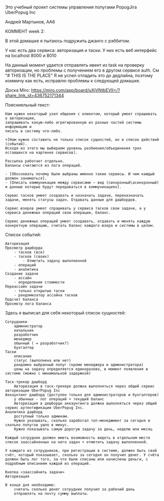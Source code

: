 Это учебный проект системы управления попугами PopugJira UberPopug Inc

Андрей Мартынов, AA6


КОММЕНТ week 2:

В этой домашке я пытаюсь подружить джанго с рэббитом.

У нас есть два сервиса: авторизация и таски. У них есть веб интерфейс на localhost 8000 и 8010

На данный момент удается отправлять ивент из task на проверку авторизации, но проблемы с получением его в другом сервисе auth.
См "# THIS IS THE PLACE"
Я не успел отладить это до дедлайна, поэтому коммичу как есть, исправлю проблемы к следующей домашке.

Доска Miro:
    https://miro.com/app/board/uXjVNtbEVlI=/?share_link_id=436752171344

Поясниельный текст:

    Нам нужен некоторый узел общения с клиентом, который умеет спрашивать о авторизации,
    запрашивать какую-либо агрегированную из разных частей системы информацию и
    писать в систему что-либо.

    +[Нам нужно составить не только список сущностей, но и список действий (событий).
    Исходя из этого мы выбираем уровень разбиения/объединения трех оставшихся на картинке сервисов].

    Рассылка работает отдельно.
    Балансы считаются из лога операций.

    - [Обосновать почему были выбраны именно такие сервисы. И чем каждый должен заниматься].
    - [Описать коммуникации между сервисами — вид (синхронный\асинхронный) и данные которые будут передаваться в коммуникациях].

    Сервис тасков умеет создавать и назначать задачи, переназначать задачи, менять статусы задач. Отдавать данные для дашбордов.

    Сервис юзеров умеет спрашивать у сервиса тасков свои задачи, а у сервиса денежных операций свои операции, баланс.

    Сервис денежных операций умеет создавать, отдавать и менять каждую конкретную операцию, считать баланс каждого юзера и системы в целом.

Список событий:

    Авторизация
    Просмотр дашборда
        - тасков (все)
        - тасков (своих)
            - Отметить задачу выполненной
        - операций
        - аналитика
    Создание задачи
        - ассайн
        - определение стоимости
    Переассайн задачи
        - только открытые таски
        - рандомизатор ассайна тасков
    Подсчет баланса
    Просмотр лога баланса


Здесь я выписал для себя некоторый список сущностей:

    Сотрудники
        администратор
        начальник
        разработчик
        менеджер
        обычный ( = разработчик?)
        бухгалтер
    Таски
        описание
        статус (выполнена или нет)
        рандомно выбранный попуг (кроме менеджера и администратора)
        цены на задачу определяется единоразово, в момент появления в системе (можно с минимальной задержкой)

    Таск-трекер дашборд
        Авторизация в таск-трекере должна выполняться через общий сервис авторизации UberPopug Inc
    Аккаунтинг дашборд (доступен только для администраторов и бухгалтеров)
        у обычных - лог операций + текущий баланс
        Авторизация в дешборде аккаунтинга должна выполняться через общий сервис аутентификации UberPopug Inc.
    Аналитика дашборд
        доступный только админам.
        Нужно указывать, сколько заработал топ-менеджмент за сегодня и сколько попугов ушло в минус.
        Нужно показывать самую дорогую задачу за день, неделю или месяц

    Каждый сотрудник должен иметь возможность видеть в отдельном месте список заассайненных на него задач + отметить задачу выполненной.

    У каждого из сотрудников, при регистрации в системе, должен быть свой счёт, который показывает, сколько за сегодня он получил денег. У счёта должен быть лог того, за что были списаны или начислены деньги, с подробным описанием каждой из операций.

    Кнопка «заассайнить задачи»
    Авторизация

    В конце дня необходимо:
        считать сколько денег сотрудник получил за рабочий день
        отправлять на почту сумму выплаты.